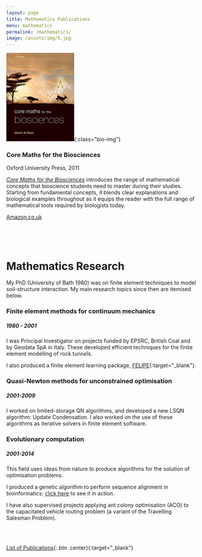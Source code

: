 ```yaml
---
layout: page
title: Mathematics Publications
menu: mathematics
permalink: /mathematics/
image: /assets/img/5.jpg
---
```



![Core Maths for the Biosciences](/assets/img/coremaths-cover.jpg){:class="bio-img"}

### Core Maths for the Biosciences

Oxford University Press, 2011

[*Core Maths for the Biosciences*](https://global.oup.com/ukhe/product/core-maths-for-the-biosciences-9780199216345?cc=gb&lang=en&) introduces the range of mathematical concepts that bioscience students need to master during their studies. Starting from fundamental concepts, it blends clear explanations and biological examples throughout as it equips the reader with the full range of mathematical tools required by biologists today.


[Amazon.co.uk](https://www.amazon.co.uk/Core-Maths-Biosciences-Martin-Reed/dp/0199216347/)

<br/>
<br/>
<br/>


# Mathematics Research

My PhD (University of Bath 1980) was on finite element techniques to model soil-structure interaction.  My main research topics since then are itemised below.

### Finite element methods for continuum mechanics
##### 1980 - 2001
I was Principal Investigator on projects funded by EPSRC, British Coal and by Geodata SpA in Italy. These developed efficient techniques for the finite element modelling of rock tunnels.

I also produced a finite element learning package, [FELIPE](http://www.felipe.co.uk/){:target="_blank"}. 


### Quasi-Newton methods for unconstrained optimisation
##### 2001-2009
I worked on limited-storage QN algorithms, and developed a new LSQN algorithm: Update Condensation. I also worked on the use of these algorithms as iterative solvers in finite element software.


### Evolutionary computation
##### 2001-2014
This field uses ideas from nature to produce algorithms for the solution of optimisation problems. 

I produced a genetic algorithm to perform sequence alignment in bioinformatics; [click here](http://people.bath.ac.uk/mbr20/bioinf/) to see it in action. 

I have also supervised projects applying ant colony optimisation (ACO) to the capacitated vehicle routing problem (a variant of the Travelling Salesman Problem).

<br/>
<br/>

[List of Publications](/assets/files/publications.pdf){:.btn .center}{:target="_blank"}
